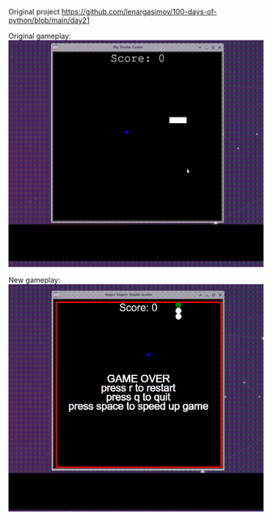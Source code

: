 Original project https://github.com/lenargasimov/100-days-of-python/blob/main/day21

Original gameplay:
![Old gameplay](https://github.com/sorochinskii/snake_game/blob/main/oldgameplay.gif)

New gameplay:
![New gameplay](https://github.com/sorochinskii/snake_game/blob/main/gameplay.gif)